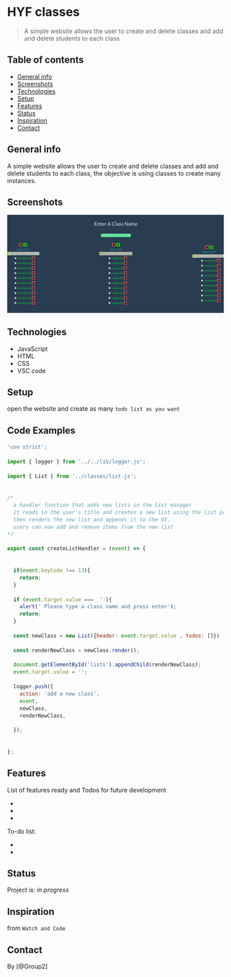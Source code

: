 # HYF classes 


> A simple website allows the user to create and delete classes and add and delete students to each class

## Table of contents
* [General info](#general-info)
* [Screenshots](#screenshots)
* [Technologies](#technologies)
* [Setup](#setup)
* [Features](#features)
* [Status](#status)
* [Inspiration](#inspiration)
* [Contact](#contact)

## General info
A simple website allows the user to create and delete classes and add and delete students to each class, the objective is using classes to create many instances.

## Screenshots
![Example screenshot](public/assests/screenShot.png)

## Technologies
* JavaScript
* HTML
* CSS
* VSC code


## Setup
open the website and create as many `todo list as you want`

## Code Examples

```js
'use strict';

import { logger } from '../../lib/logger.js';

import { List } from '../classes/list.js';


/*
  a handler function that adds new lists in the list manager
  it reads in the user's title and creates a new list using the list prototype
  then renders the new list and appends it to the UI.
  users can now add and remove items from the new list
*/

export const createListHandler = (event) => {
  

  if(event.keyCode !== 13){
    return;
  }

  if (event.target.value ===  ''){
    alert(' Please type a class name and press enter');
    return;
  }

  const newClass = new List({header: event.target.value , todos: []}) ;

  const renderNewClass = newClass.render();

  document.getElementById('lists').appendChild(renderNewClass);
  event.target.value = '';

  logger.push({
    action: 'add a new class',
    event,
    newClass,
    renderNewClass,

  });
  

};
```


## Features
List of features ready and Todos for future development

* 
* 
* 

To-do list:

* 
* 

## Status
Project is: _in progress_

## Inspiration

from `Watch and Code`

## Contact
By [@Group2] 